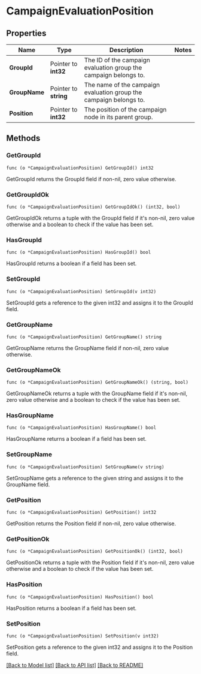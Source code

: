 # CampaignEvaluationPosition

## Properties

Name | Type | Description | Notes
------------ | ------------- | ------------- | -------------
**GroupId** | Pointer to **int32** | The ID of the campaign evaluation group the campaign belongs to. | 
**GroupName** | Pointer to **string** | The name of the campaign evaluation group the campaign belongs to. | 
**Position** | Pointer to **int32** | The position of the campaign node in its parent group. | 

## Methods

### GetGroupId

`func (o *CampaignEvaluationPosition) GetGroupId() int32`

GetGroupId returns the GroupId field if non-nil, zero value otherwise.

### GetGroupIdOk

`func (o *CampaignEvaluationPosition) GetGroupIdOk() (int32, bool)`

GetGroupIdOk returns a tuple with the GroupId field if it's non-nil, zero value otherwise
and a boolean to check if the value has been set.

### HasGroupId

`func (o *CampaignEvaluationPosition) HasGroupId() bool`

HasGroupId returns a boolean if a field has been set.

### SetGroupId

`func (o *CampaignEvaluationPosition) SetGroupId(v int32)`

SetGroupId gets a reference to the given int32 and assigns it to the GroupId field.

### GetGroupName

`func (o *CampaignEvaluationPosition) GetGroupName() string`

GetGroupName returns the GroupName field if non-nil, zero value otherwise.

### GetGroupNameOk

`func (o *CampaignEvaluationPosition) GetGroupNameOk() (string, bool)`

GetGroupNameOk returns a tuple with the GroupName field if it's non-nil, zero value otherwise
and a boolean to check if the value has been set.

### HasGroupName

`func (o *CampaignEvaluationPosition) HasGroupName() bool`

HasGroupName returns a boolean if a field has been set.

### SetGroupName

`func (o *CampaignEvaluationPosition) SetGroupName(v string)`

SetGroupName gets a reference to the given string and assigns it to the GroupName field.

### GetPosition

`func (o *CampaignEvaluationPosition) GetPosition() int32`

GetPosition returns the Position field if non-nil, zero value otherwise.

### GetPositionOk

`func (o *CampaignEvaluationPosition) GetPositionOk() (int32, bool)`

GetPositionOk returns a tuple with the Position field if it's non-nil, zero value otherwise
and a boolean to check if the value has been set.

### HasPosition

`func (o *CampaignEvaluationPosition) HasPosition() bool`

HasPosition returns a boolean if a field has been set.

### SetPosition

`func (o *CampaignEvaluationPosition) SetPosition(v int32)`

SetPosition gets a reference to the given int32 and assigns it to the Position field.


[[Back to Model list]](../README.md#documentation-for-models) [[Back to API list]](../README.md#documentation-for-api-endpoints) [[Back to README]](../README.md)


